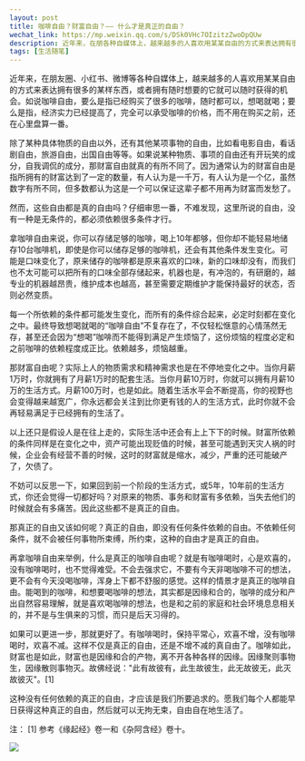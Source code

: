 ```yaml
---
layout: post
title: 咖啡自由？财富自由？—— 什么才是真正的自由？
wechat_link: https://mp.weixin.qq.com/s/DSk0VHc7OIzitzZwoDpQUw
description: 近年来，在朋各种自媒体上，越来越多的人喜欢用某某自由的方式来表达拥有很多的某样东西，或者拥有随时想要的它就可以随时获得的机会。但，这是真的自由吗？什么才是真正的自由呢？
tags: [生活随笔]
---
```


近年来，在朋友圈、小红书、微博等各种自媒体上，越来越多的人喜欢用某某自由的方式来表达拥有很多的某样东西，或者拥有随时想要的它就可以随时获得的机会。如说咖啡自由，要么是指已经购买了很多的咖啡，随时都可以，想喝就喝；要么是指，经济实力已经提高了，完全可以承受咖啡的价格，而不用在购买之前，还在心里盘算一番。

除了某种具体物质的自由以外，还有其他某项事物的自由，比如看电影自由，看话剧自由，旅游自由，出国自由等等。如果说某种物质、事项的自由还有开玩笑的成分，自我调侃的成分，那财富自由就真的有所不同了。因为通常认为的财富自由是指所拥有的财富达到了一定的数量，有人认为是一千万，有人认为是一个亿，虽然数字有所不同，但多数都认为这是一个可以保证这辈子都不用再为财富而发愁了。

然而，这些自由都是真的自由吗？仔细审思一番，不难发现，这里所说的自由，没有一种是无条件的，都必须依赖很多条件才行。

拿咖啡自由来说，你可以存储足够的咖啡，喝上10年都够，但你却不能轻易地储存10台咖啡机，即使是你可以储存足够的咖啡机，还会有其他条件发生变化。可能是口味变化了，原来储存的咖啡都是原来喜欢的口味，新的口味却没有，而我们也不太可能可以把所有的口味全部存储起来，机器也是，有冲泡的，有研磨的，越专业的机器越昂贵，维护成本也越高，甚至需要定期维护才能保持最好的状态，否则必然变质。

每一个所依赖的条件都可能发生变化，而所有的条件综合起来，必定时刻都在变化之中。最终导致想喝就喝的“咖啡自由”不复存在了，不仅轻松惬意的心情荡然无存，甚至还会因为“想喝”咖啡而不能得到满足产生烦恼了，这份烦恼的程度必定和之前咖啡的依赖程度成正比。依赖越多，烦恼越重。

那财富自由呢？实际上人的物质需求和精神需求也是在不停地变化之中。当你月薪1万时，你就拥有了月薪1万时的配套生活。当你月薪10万时，你就可以拥有月薪10万的生活方式。月薪100万时，也是如此。随着生活水平会不断提高，你的视野也会变得越来越宽广，你永远都会关注到比你更有钱的人的生活方式，此时你就不会再轻易满足于已经拥有的生活了。

以上还只是假设人是在往上走的，实际生活中还会有上上下下的时候。财富所依赖的条件同样是在变化之中，资产可能出现贬值的时候，甚至可能遇到天灾人祸的时候，企业会有经营不善的时候，这时的财富就是缩水，减少，严重的还可能破产了，欠债了。

不妨可以反思一下，如果回到前一个阶段的生活方式，或5年，10年前的生活方式，你还会觉得一切都好吗？对原来的物质、事务和财富有多依赖，当失去他们的时候就会有多痛苦。因此这些都不是真正的自由。

那真正的自由又该如何呢？真正的自由，即没有任何条件依赖的自由。不依赖任何条件，就不会被任何事物所束缚，所约束，这种的自由才是真正的自由。

再拿咖啡自由来举例，什么是真正的咖啡自由呢？就是有咖啡喝时，心是欢喜的，没有咖啡喝时，也不觉得难受。不会去强求它，不要有今天非喝咖啡不可的想法，更不会有今天没喝咖啡，浑身上下都不舒服的感觉。这样的情景才是真正的咖啡自由。能喝到的咖啡，和想要喝咖啡的想法，其实都是因缘和合的，咖啡的成分和产出自然容易理解，就是喜欢喝咖啡的想法，也是和之前的家庭和社会环境息息相关的，并不是与生俱来的习惯，而只是后天习得的。

如果可以更进一步，那就更好了。有咖啡喝时，保持平常心，欢喜不增，没有咖啡喝时，欢喜不减。这样不仅是真正的自由，还是不增不减的真自由了。咖啡如此，财富也是如此，财富也是因缘和合的产物，离不开各种各样的因缘。因缘聚则事物生，因缘散则事物灭。故佛经说："此有故彼有，此生故彼生，此无故彼无，此灭故彼灭"。[1]

这种没有任何依赖的真正的自由，才应该是我们所要追求的。愿我们每个人都能早日获得这种真正的自由，然后就可以无拘无束，自由自在地生活了。

注​：
[1] 参考《缘起经》卷一和《杂阿含经》卷十。

![](../images/2022-06-05-13-06-37.png)

